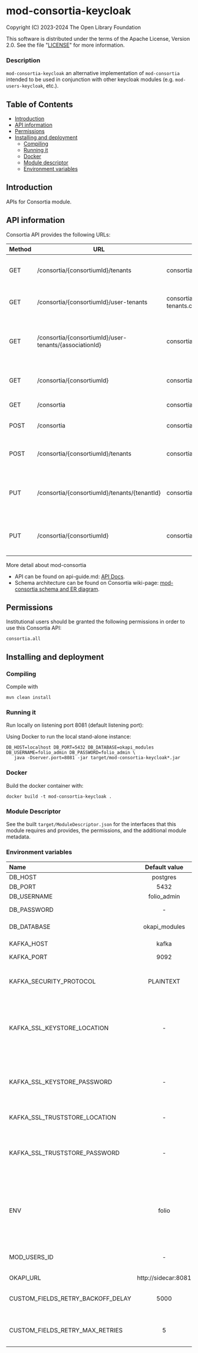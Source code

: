 # mod-consortia-keycloak

Copyright (C) 2023-2024 The Open Library Foundation

This software is distributed under the terms of the Apache License,
Version 2.0. See the file "[LICENSE](LICENSE)" for more information.

### Description
`mod-consortia-keycloak` an alternative implementation of `mod-consortia` intended to be used in conjunction with other keycloak modules (e.g. `mod-users-keycloak`, etc.).

## Table of Contents

- [Introduction](#introduction)
- [API information](#api-information)
- [Permissions](#permissions)
- [Installing and deployment](#installing-and-deployment)
  - [Compiling](#compiling)
  - [Running it](#running-it)
  - [Docker](#docker)
  - [Module descriptor](#module-descriptor)
  - [Environment variables](#environment-variables)

## Introduction

APIs for Consortia module.

## API information

Consortia API provides the following URLs:

| Method | URL                                                     | Permissions                           | Description                                                     |
|--------|---------------------------------------------------------|---------------------------------------|-----------------------------------------------------------------|
| GET    | /consortia/{consortiumId}/tenants                       | consortia.tenants.collection.get      | Gets list of tenants based on consortiumId                      |
| GET    | /consortia/{consortiumId}/user-tenants                  | consortia.user-tenants.collection.get | Gets list of user-tenants based on consortiumId                 |
| GET    | /consortia/{consortiumId}/user-tenants/{associationId}  | consortia.user-tenants.item.get       | Gets single user-tenant based on consortiumId and associationId |
| GET    | /consortia/{consortiumId}                               | consortia.consortium.item.get         | Gets single tenant based on consortiumId                        |
| GET    | /consortia                                              | consortia.consortium.collection.get   | Gets list of consortia                                          |
| POST   | /consortia                                              | consortia.consortium.item.post        | Inserts single consortium                                       |
| POST   | /consortia/{consortiumId}/tenants                       | consortia.tenants.item.post           | Inserts a single tenant based on consortiumId                   |
| PUT    | /consortia/{consortiumId}/tenants/{tenantId}            | consortia.tenants.item.put            | Update a single tenant name based on consortiumId and tenantId  |
| PUT    | /consortia/{consortiumId}                               | consortia.consortium.item.put         | Update consortium name based on consortiumId                    |

More detail about mod-consortia
 - API can be found on api-guide.md: [API Docs](/docs/api-guide.md).
 - Schema architecture can be found on Consortia wiki-page: [mod-consortia schema and ER diagram](https://wiki.folio.org/display/DD/Defining+Tenant+Schema+For+Consortia).

## Permissions

Institutional users should be granted the following permissions in order to use this Consortia API:
```shell
consortia.all
```

## Installing and deployment

### Compiling

Compile with
```shell
mvn clean install
```

### Running it

Run locally on listening port 8081 (default listening port):

Using Docker to run the local stand-alone instance:

```shell
DB_HOST=localhost DB_PORT=5432 DB_DATABASE=okapi_modules DB_USERNAME=folio_admin DB_PASSWORD=folio_admin \
   java -Dserver.port=8081 -jar target/mod-consortia-keycloak*.jar
```

### Docker

Build the docker container with:

```shell
docker build -t mod-consortia-keycloak .
```

### Module Descriptor

See the built `target/ModuleDescriptor.json` for the interfaces that this module
requires and provides, the permissions, and the additional module metadata.

### Environment variables

| Name                              |     Default value     | Description                                                                                                                                                |
|:----------------------------------|:---------------------:|:-----------------------------------------------------------------------------------------------------------------------------------------------------------|
| DB_HOST                           |       postgres        | Postgres hostname                                                                                                                                          |
| DB_PORT                           |         5432          | Postgres port                                                                                                                                              |
| DB_USERNAME                       |      folio_admin      | Postgres username                                                                                                                                          |
| DB_PASSWORD                       |           -           | Postgres username password                                                                                                                                 |
| DB_DATABASE                       |     okapi_modules     | Postgres database name                                                                                                                                     |
| KAFKA_HOST                        |         kafka         | Kafka broker hostname                                                                                                                                      |
| KAFKA_PORT                        |         9092          | Kafka broker port                                                                                                                                          |
| KAFKA_SECURITY_PROTOCOL           |       PLAINTEXT       | Kafka security protocol used to communicate with brokers (SSL or PLAINTEXT)                                                                                |
| KAFKA_SSL_KEYSTORE_LOCATION       |           -           | The location of the Kafka key store file. This is optional for client and can be used for two-way authentication for client.                               |
| KAFKA_SSL_KEYSTORE_PASSWORD       |           -           | The store password for the Kafka key store file. This is optional for client and only needed if 'ssl.keystore.location' is configured.                     |
| KAFKA_SSL_TRUSTSTORE_LOCATION     |           -           | The location of the Kafka trust store file.                                                                                                                |
| KAFKA_SSL_TRUSTSTORE_PASSWORD     |           -           | The password for the Kafka trust store file. If a password is not set, trust store file configured will still be used, but integrity checking is disabled. |
| ENV                               |         folio         | Logical name of the deployment, must be set if Kafka/Elasticsearch are shared for environments, `a-z (any case)`, `0-9`, `-`, `_` symbols only allowed     |
| MOD_USERS_ID                      |           -           | ID of `mod-users` module that is used for `custom-fields` interface                                                                                        |
| OKAPI_URL                         |  http://sidecar:8081  | Okapi url                                                                                                                                                  | |
| CUSTOM_FIELDS_RETRY_BACKOFF_DELAY |         5000          | Custom fields retry backoff delay creation in milliseconds.                                                                                                |
| CUSTOM_FIELDS_RETRY_MAX_RETRIES   |           5           | Custom fields retry max attempts creation in milliseconds.                                                                                                 |
